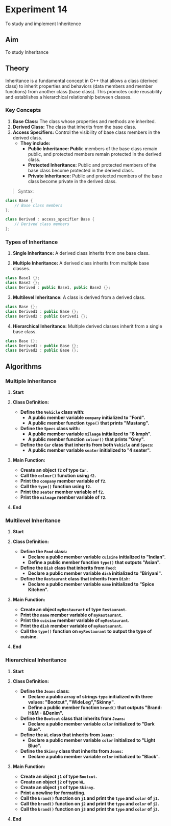 # Experiment 14
To study and implement Inheritence

## Aim 
To study Inheritance

## Theory
Inheritance is a fundamental concept in C++ that allows a class (derived class) to inherit properties and behaviors (data members and member functions) from another class (base class). This promotes code reusability and establishes a hierarchical relationship between classes.
### Key Concepts
1. **Base Class:** The class whose properties and methods are inherited.
2. **Derived Class:** The class that inherits from the base class.
3. **Access Specifiers:** Control the visibility of base class members in the derived class.
   - **They include:**
     - **Public Inheritance: Publ**ic members of the base class remain public, and protected 
       members  remain protected in the derived class.
     - **Protected Inheritance:** Public and protected members of the base class become protected 
       in the derived class.
     - **Private Inheritance:** Public and protected members of the base class become private in 
       the derived class.
> Syntax:
```cpp
class Base {
    // Base class members
};

class Derived : access_specifier Base {
    // Derived class members
};

```

### Types of Inheritance
1. **Single Inheritance:** A derived class inherits from one base class.

2. **Multiple Inheritance:** A derived class inherits from multiple base classes.
```cpp
class Base1 {};
class Base2 {};
class Derived : public Base1, public Base2 {};
```

3. **Multilevel Inheritance:** A class is derived from a derived class.
```cpp
class Base {};
class Derived1 : public Base {};
class Derived2 : public Derived1 {};
```

4. **Hierarchical Inheritance:** Multiple derived classes inherit from a single base class.
```cpp
class Base {};
class Derived1 : public Base {};
class Derived2 : public Base {};
```

## Algorithms
### Multiple Inheritance

1. **Start**

2. **Class Definition:**
   - **Define the `Vehicle` class with:**
     - **A public member variable `company` initialized to "Ford".**
     - **A public member function `type()` that prints "Mustang".**
   - **Define the `Specs` class with:**
     - **A public member variable `mileage` initialized to "8 kmph".**
     - **A public member function `colour()` that prints "Grey".**
   - **Define the `Car` class that inherits from both `Vehicle` and `Specs`:**
     - **A public member variable `seater` initialized to "4 seater".**

3. **Main Function:**
   - **Create an object `f2` of type `Car`.**
   - **Call the `colour()` function using `f2`.**
   - **Print the `company` member variable of `f2`.**
   - **Call the `type()` function using `f2`.**
   - **Print the `seater` member variable of `f2`.**
   - **Print the `mileage` member variable of `f2`.**

4. **End**

### Multilevel Inheritance
1. **Start**

2. **Class Definition:**
   - **Define the `Food` class:**
     - **Declare a public member variable `cuisine` initialized to "Indian".**
     - **Define a public member function `type()` that outputs "Asian".**
   - **Define the `Dish` class that inherits from `Food`:**
     - **Declare a public member variable `dish` initialized to "Biriyani".**
   - **Define the `Restaurant` class that inherits from `Dish`:**
     - **Declare a public member variable `name` initialized to "Spice Kitchen".**

3. **Main Function:**
   - **Create an object `myRestaurant` of type `Restaurant`.**
   - **Print the `name` member variable of `myRestaurant`.**
   - **Print the `cuisine` member variable of `myRestaurant`.**
   - **Print the `dish` member variable of `myRestaurant`.**
   - **Call the `type()` function on `myRestaurant` to output the type of cuisine.**

4. **End**

### Hierarchical Inheritance
1. **Start**

2. **Class Definition:**
   - **Define the `Jeans` class:**
     - **Declare a public array of strings `type` initialized with three values: "Bootcut", 
       "WideLeg","Skinny".**
     - **Define a public member function `brand()` that outputs "Brand: H&M - &Denim".**
   - **Define the `Bootcut` class that inherits from `Jeans`:**
     - **Declare a public member variable `color` initialized to "Dark Blue".**
   - **Define the `WL` class that inherits from `Jeans`:**
     - **Declare a public member variable `color` initialized to "Light Blue".**
   - **Define the `Skinny` class that inherits from `Jeans`:**
     - **Declare a public member variable `color` initialized to "Black".**

3. **Main Function:**
   - **Create an object `j1` of type `Bootcut`.**
   - **Create an object `j2` of type `WL`.**
   - **Create an object `j3` of type `Skinny`.**
   - **Print a newline for formatting.**
   - **Call the `brand()` function on `j1` and print the `type` and `color` of `j1`.**
   - **Call the `brand()` function on `j2` and print the `type` and `color` of `j2`.**
   - **Call the `brand()` function on `j3` and print the `type` and `color` of `j3`.**

4. **End**
